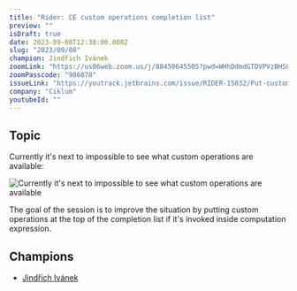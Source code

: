 ```yaml
---
title: "Rider: CE custom operations completion list"
preview: ""
isDraft: true
date: 2023-09-08T12:30:00.000Z
slug: "2023/09/08"
champion: Jindřich Ivánek
zoomLink: "https://us06web.zoom.us/j/88450645505?pwd=WHhDdmdGTDVPVzBHS0FvdFVRWVVTUT09"
zoomPasscode: "986078"
issueLink: "https://youtrack.jetbrains.com/issue/RIDER-15832/Put-custom-operations-at-the-top-of-completion-list-if-its-invoked-on-top-level-inside-computation-expression"
company: "Ciklum"
youtubeId: ""
---
```


## Topic

Currently it's next to impossible to see what custom operations are available:

<img alt="Currently it's next to impossible to see what custom operations are available" class="img-fluid" src="/images/sessions/ceCustomOperationCompletion.png"/>

The goal of the session is to improve the situation by putting custom operations at the top of the completion list if it's invoked inside computation expression.

## Champions

- [Jindřich Ivánek](https://github.com/jindraivanek)
